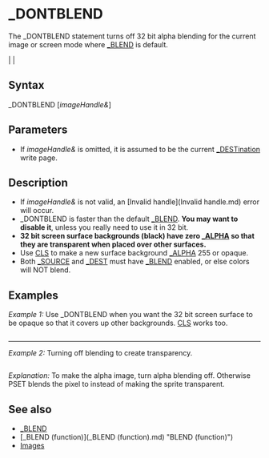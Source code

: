 # _DONTBLEND

The _DONTBLEND statement turns off 32 bit alpha blending for the current image or screen mode where [_BLEND](_BLEND.md) is default.

  

|  |

## Syntax

_DONTBLEND [*imageHandle&*]
  

## Parameters

* If *imageHandle&* is omitted, it is assumed to be the current [_DESTination](_DESTination.md) write page.

  

## Description

* If *imageHandle&* is not valid, an [Invalid handle](Invalid handle.md) error will occur.
* _DONTBLEND is faster than the default [_BLEND](_BLEND.md). **You may want to disable it**, unless you really need to use it in 32 bit.
* **32 bit screen surface backgrounds (black) have zero [_ALPHA](_ALPHA.md) so that they are transparent when placed over other surfaces.**
* Use [CLS](CLS.md) to make a new surface background [_ALPHA](_ALPHA.md) 255 or opaque.
* Both [_SOURCE](_SOURCE.md) and [_DEST](_DEST.md) must have [_BLEND](_BLEND.md) enabled, or else colors will NOT blend.

  

## Examples

*Example 1:* Use _DONTBLEND when you want the 32 bit screen surface to be opaque so that it covers up other backgrounds. [CLS](CLS.md) works too.

``` [SCREEN](SCREEN.md) [_NEWIMAGE](_NEWIMAGE.md)(1280, 720, 32) 'CLS _DONTBLEND '<<< comment out to see the difference  [LINE](LINE.md) (100, 100)-(500, 500), [_RGB32](_RGB32.md)(255, 255, 0), BF  b& = SaveBackground&  [PRINT](PRINT.md) "This is just test junk" [PRINT](PRINT.md) [PRINT](PRINT.md) "Hit any key and the text should disappear, leaving us our pretty yellow box." [SLEEP](SLEEP.md) RestoreBackground b&  [END](END.md)  [FUNCTION](FUNCTION.md) SaveBackground&     SaveBackground& = [_COPYIMAGE](_COPYIMAGE.md)(0) [END FUNCTION](END FUNCTION.md)  [SUB](SUB.md) RestoreBackground (Image [AS](AS.md) [LONG](LONG.md))     [_PUTIMAGE](_PUTIMAGE.md) , Image, 0 [END SUB](END SUB.md)  
```

---

*Example 2:* Turning off blending to create transparency.

``` [SCREEN](SCREEN.md) [_NEWIMAGE](_NEWIMAGE.md)(640, 480, 32) alphaSprite& = [_NEWIMAGE](_NEWIMAGE.md)(64, 64, 32)  _DONTBLEND alphaSprite& ' turn off alpha-blending  'Create a simple sprite with transparency [_DEST](_DEST.md) alphaSprite& [FOR](FOR.md) y = 0 [TO](TO.md) 63     [FOR](FOR.md) x = 0 [TO](TO.md) 63         alpha = [SQR](SQR.md)((x - 32) ^ 2 + (y - 32) ^ 2) / 32         [IF](IF.md) alpha < 0 [THEN](THEN.md) alpha = 0         alpha = (1 - alpha * alpha) 'parabolic curve         [PSET](PSET.md) (x, y), [_RGBA32](_RGBA32.md)(255, 255, 255, alpha * 255)     [NEXT](NEXT.md) [NEXT](NEXT.md)  'Make a simple background texture [_DEST](_DEST.md) 0 [FOR](FOR.md) y = 1 [TO](TO.md) 479     [FOR](FOR.md) x = 0 [TO](TO.md) 639         [PSET](PSET.md) (x, y), [_RGB32](_RGB32.md)(x [AND](AND.md) 255, y [AND](AND.md) 255, (x [XOR](XOR.md) y) [AND](AND.md) 255)     [NEXT](NEXT.md) [NEXT](NEXT.md)  'Store background so we can show moveable objects on it background& = [_COPYIMAGE](_COPYIMAGE.md)(0)  'Treat my alpha values as transparency [_BLEND](_BLEND.md) alphaSprite&  ph = 0 [DO](DO.md): [_LIMIT](_LIMIT.md) 60     x = 320 - 250 * [COS](COS.md)(ph) - ([_WIDTH](_WIDTH.md) "WIDTH (function)")(alphaSprite&) \ 2)     y = 240 - 150 * [COS](COS.md)(ph * 1.3) - ([_HEIGHT](_HEIGHT.md)(alphaSprite&) \ 2)     ph = ph + 0.03     [_PUTIMAGE](_PUTIMAGE.md) , background&, 0     [_PUTIMAGE](_PUTIMAGE.md) (x, y), alphaSprite&, 0     [_DISPLAY](_DISPLAY.md) [LOOP UNTIL](LOOP UNTIL.md) [LEN](LEN.md)([INKEY$](INKEY$.md))  
```

*Explanation:* To make the alpha image, turn alpha blending off. Otherwise PSET blends the pixel to instead of making the sprite transparent.

  

## See also

* [_BLEND](_BLEND.md)
* [_BLEND (function)](_BLEND (function).md) "BLEND (function)")
* [Images](Images.md)

  
